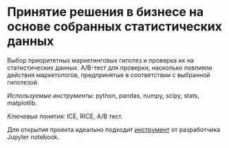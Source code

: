 # Принятие решения в бизнесе на основе собранных статистических данных

Выбор приоритетных маркетинговых гипотез и проверка их на статистических данных.
A/B-тест для проверки, насколько повлияли действия маркетологов, предпринятые в соответствии с выбранной гипотезой.

*Используемые инструменты:* python, pandas, numpy, scipy, stats, matplotlib.

*Ключевые понятия:* ICE, RICE, A/B тест.

Для открытия проекта идеально подходит [инструмент](https://nbviewer.jupyter.org/github/Kirill-rus/presentation/blob/main/A-B%20test%20and%20hypothesis%20prioritization/02_A-B-test_after_hypothesis_prioritization.ipynb) от разработчика Jupyter notebook.
